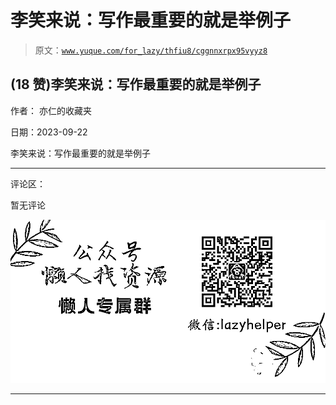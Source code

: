 # 李笑来说：写作最重要的就是举例子

> 原文：[`www.yuque.com/for_lazy/thfiu8/cggnnxrpx95vyyz8`](https://www.yuque.com/for_lazy/thfiu8/cggnnxrpx95vyyz8)

## (18 赞)李笑来说：写作最重要的就是举例子

作者： 亦仁的收藏夹

日期：2023-09-22

李笑来说：写作最重要的就是举例子

* * *

评论区：

暂无评论

![](img/1c37d505930596d12a88ab23e11aa07a.png)

* * *